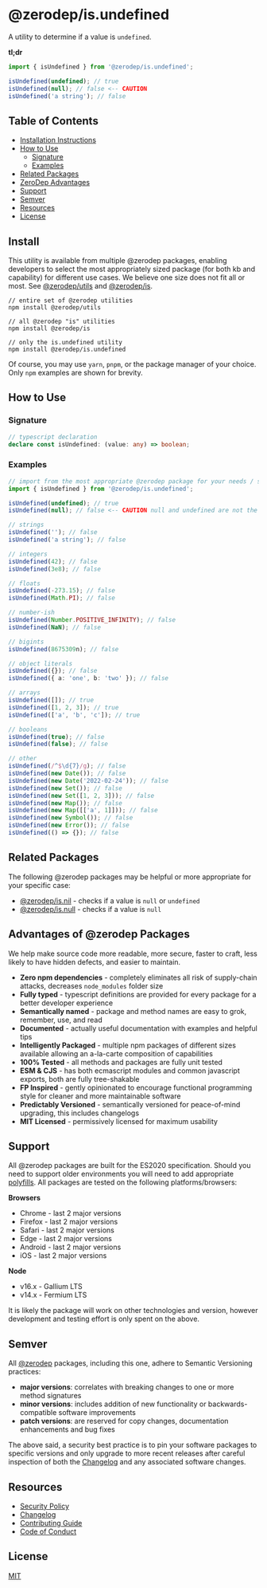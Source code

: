 # @zerodep/is.undefined

A utility to determine if a value is `undefined`.

**tl;dr**

```typescript
import { isUndefined } from '@zerodep/is.undefined';

isUndefined(undefined); // true
isUndefined(null); // false <-- CAUTION
isUndefined('a string'); // false
```

## Table of Contents

- [Installation Instructions](#install)
- [How to Use](#how-to-use)
  - [Signature](#signature)
  - [Examples](#examples)
- [Related Packages](#related-packages)
- [ZeroDep Advantages](#advantages-of-zerodep-packages)
- [Support](#support)
- [Semver](#semver)
- [Resources](#resources)
- [License](#license)

## Install

This utility is available from multiple @zerodep packages, enabling developers to select the most appropriately sized package (for both kb and capability) for different use cases. We believe one size does not fit all or most. See [@zerodep/utils](https://www.npmjs.com/package/@zerodep/utils) and [@zerodep/is](https://www.npmjs.com/package/@zerodep/is).

```
// entire set of @zerodep utilities
npm install @zerodep/utils

// all @zerodep "is" utilities
npm install @zerodep/is

// only the is.undefined utility
npm install @zerodep/is.undefined
```

Of course, you may use `yarn`, `pnpm`, or the package manager of your choice. Only `npm` examples are shown for brevity.

## How to Use

### Signature

```typescript
// typescript declaration
declare const isUndefined: (value: any) => boolean;
```

### Examples

```typescript
// import from the most appropriate @zerodep package for your needs / specific use case (see the Install section above)
import { isUndefined } from '@zerodep/is.undefined';

isUndefined(undefined); // true
isUndefined(null); // false <-- CAUTION null and undefined are not the same thing

// strings
isUndefined(''); // false
isUndefined('a string'); // false

// integers
isUndefined(42); // false
isUndefined(3e8); // false

// floats
isUndefined(-273.15); // false
isUndefined(Math.PI); // false

// number-ish
isUndefined(Number.POSITIVE_INFINITY); // false
isUndefined(NaN); // false

// bigints
isUndefined(8675309n); // false

// object literals
isUndefined({}); // false
isUndefined({ a: 'one', b: 'two' }); // false

// arrays
isUndefined([]); // true
isUndefined([1, 2, 3]); // true
isUndefined(['a', 'b', 'c']); // true

// booleans
isUndefined(true); // false
isUndefined(false); // false

// other
isUndefined(/^$\d{7}/g); // false
isUndefined(new Date()); // false
isUndefined(new Date('2022-02-24')); // false
isUndefined(new Set()); // false
isUndefined(new Set([1, 2, 3])); // false
isUndefined(new Map()); // false
isUndefined(new Map([['a', 1]])); // false
isUndefined(new Symbol()); // false
isUndefined(new Error()); // false
isUndefined(() => {}); // false
```

## Related Packages

The following @zerodep packages may be helpful or more appropriate for your specific case:

- [@zerodep/is.nil](https://www.npmjs.com/package/@zerodep/is.nil) - checks if a value is `null` or `undefined`
- [@zerodep/is.null](https://www.npmjs.com/package/@zerodep/is.null) - checks if a value is `null`

## Advantages of @zerodep Packages

We help make source code more readable, more secure, faster to craft, less likely to have hidden defects, and easier to maintain.

- **Zero npm dependencies** - completely eliminates all risk of supply-chain attacks, decreases `node_modules` folder size
- **Fully typed** - typescript definitions are provided for every package for a better developer experience
- **Semantically named** - package and method names are easy to grok, remember, use, and read
- **Documented** - actually useful documentation with examples and helpful tips
- **Intelligently Packaged** - multiple npm packages of different sizes available allowing an a-la-carte composition of capabilities
- **100% Tested** - all methods and packages are fully unit tested
- **ESM & CJS** - has both ecmascript modules and common javascript exports, both are fully tree-shakable
- **FP Inspired** - gently opinionated to encourage functional programming style for cleaner and more maintainable software
- **Predictably Versioned** - semantically versioned for peace-of-mind upgrading, this includes changelogs
- **MIT Licensed** - permissively licensed for maximum usability

## Support

All @zerodep packages are built for the ES2020 specification. Should you need to support older environments you will need to add appropriate [polyfills](https://developer.mozilla.org/en-US/docs/Glossary/Polyfill). All packages are tested on the following platforms/browsers:

**Browsers**

- Chrome - last 2 major versions
- Firefox - last 2 major versions
- Safari - last 2 major versions
- Edge - last 2 major versions
- Android - last 2 major versions
- iOS - last 2 major versions

**Node**

- v16.x - Gallium LTS
- v14.x - Fermium LTS

It is likely the package will work on other technologies and version, however development and testing effort is only spent on the above.

## Semver

All [@zerodep](https://github.com/cdepage/zerodep) packages, including this one, adhere to Semantic Versioning practices:

- **major versions**: correlates with breaking changes to one or more method signatures
- **minor versions**: includes addition of new functionality or backwards-compatible software improvements
- **patch versions**: are reserved for copy changes, documentation enhancements and bug fixes

The above said, a security best practice is to pin your software packages to specific versions and only upgrade to more recent releases after careful inspection of both the [Changelog](https://github.com/cdepage/zerodep/blob/main/packages/is.undefined/CHANGELOG.md) and any associated software changes.

## Resources

- [Security Policy](https://github.com/cdepage/zerodep/blob/main/SECURITY.md)
- [Changelog](https://github.com/cdepage/zerodep/blob/main/packages/is.undefined/CHANGELOG.md)
- [Contributing Guide](https://github.com/cdepage/zerodep/blob/main/CONTRIBUTING.md)
- [Code of Conduct](https://github.com/cdepage/zerodep/blob/main/CODE_OF_CONDUCT.md)

## License

[MIT](https://github.com/cdepage/zerodep/blob/main/LICENSE)
